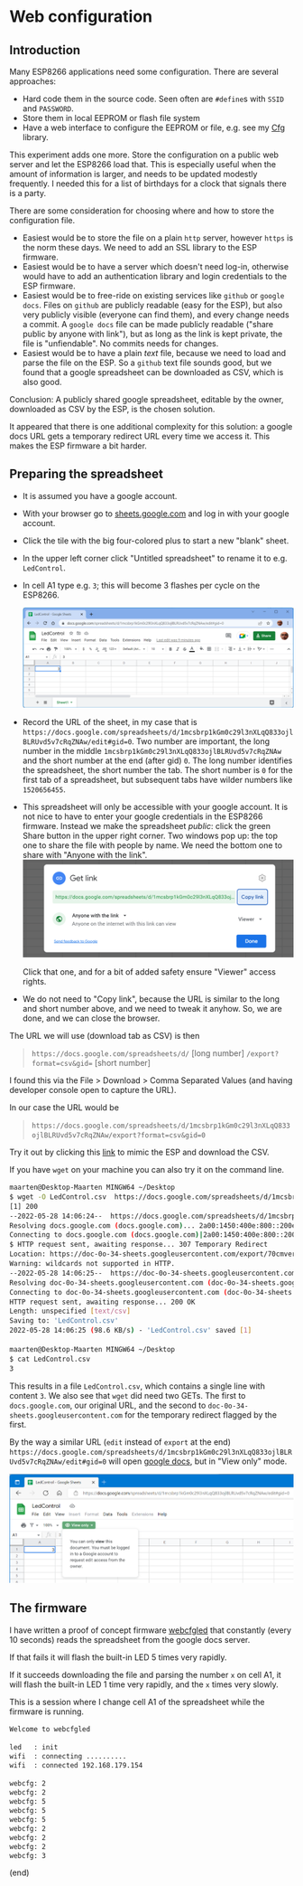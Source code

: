 # Web configuration

## Introduction

Many ESP8266 applications need some configuration.
There are several approaches:

- Hard code them in the source code. Seen often are `#define`s with `SSID` and `PASSWORD`.
- Store them in local EEPROM or flash file system
- Have a web interface to configure the EEPROM or file, e.g. see my [Cfg](https://github.com/maarten-pennings/cfg) library.

This experiment adds one more.
Store the configuration on a public web server and let the ESP8266 load that.
This is especially useful when the amount of information is larger, and needs to be updated modestly frequently.
I needed this for a list of birthdays for a clock that signals there is a party.

There are some consideration for choosing where and how to store the configuration file.

- Easiest would be to store the file on a plain `http` server, however `https` is the norm these days.
  We need to add an SSL library to the ESP firmware.
- Easiest would be to have a server which doesn't need log-in, 
  otherwise would have to add an authentication library and login credentials to the ESP firmware.
- Easiest would be to free-ride on existing services like `github` or `google docs`.
  Files on `github` are publicly readable (easy for the ESP), but also very publicly visible (everyone can find them), 
  and every change needs a commit. A `google docs` file can be made publicly readable 
  ("share public by anyone with link"), but as long as the link is kept private, the file is "unfiendable".
  No commits needs for changes.
- Easiest would be to have a plain _text_ file, because we need to load and parse the file on the ESP.
  So a `github` text file sounds good, but we found that a google spreadsheet can be downloaded as CSV, 
  which is also good.

Conclusion: A publicly shared google spreadsheet, editable by the owner, downloaded as CSV by the ESP, is the chosen solution.

It appeared that there is one additional complexity for this solution: 
a google docs URL gets a temporary redirect URL every time we access it. This makes the ESP firmware a bit harder.



## Preparing the spreadsheet

- It is assumed you have a google account.
- With your browser go to [sheets.google.com](https://docs.google.com/spreadsheets) and log in with your google account.
- Click the tile with the big four-colored plus to start a new "blank" sheet.
- In the upper left corner click "Untitled spreadsheet" to rename it to e.g. `LedControl`.
- In cell A1 type e.g. `3`; this will become 3 flashes per cycle on the ESP8266.

  ![LedControl spreadshet](ledcontrol.png)
  
- Record the URL of the sheet, in my case that is
  `https://docs.google.com/spreadsheets/d/1mcsbrp1kGm0c29l3nXLqQ833ojlBLRUvd5v7cRqZNAw/edit#gid=0`.
  Two number are important, the long number in the middle `1mcsbrp1kGm0c29l3nXLqQ833ojlBLRUvd5v7cRqZNAw` and the 
  short number at the end (after gid) `0`. The long number identifies the spreadsheet, the short number the tab.
  The short number is `0` for the first tab of a spreadsheet, but subsequent tabs have wilder numbers like `1520656455`.
- This spreadsheet will only be accessible with your google account.
  It is not nice to have to enter your google credentials in the ESP8266 firmware.
  Instead we make the spreadsheet _public_: click the green Share button in the upper right corner.
  Two windows pop up: the top one to share the file with people by name. 
  We need the bottom one to share with "Anyone with the link".
  ![Share spreadsheet](share-anyone-viewer.png)
  
  Click that one, and for a bit of added safety ensure "Viewer" access rights.
- We do not need to "Copy link", because the URL is similar to the long and short number above, and we need to tweak it anyhow.
  So, we are done, and we can close the browser.

The URL we will use (download tab as CSV) is then

> `https://docs.google.com/spreadsheets/d/` [long number] `/export?format=csv&gid=` [short number]

I found this via the File > Download > Comma Separated Values (and having developer console open to capture the URL).

In our case the URL would be

> `https://docs.google.com/spreadsheets/d/1mcsbrp1kGm0c29l3nXLqQ833ojlBLRUvd5v7cRqZNAw/export?format=csv&gid=0`

Try it out by clicking this [link](https://docs.google.com/spreadsheets/d/1mcsbrp1kGm0c29l3nXLqQ833ojlBLRUvd5v7cRqZNAw/export?format=csv&gid=0) 
to mimic the ESP and download the CSV. 

If you have `wget` on your machine you can also try it on the command line.

```bash
maarten@Desktop-Maarten MINGW64 ~/Desktop
$ wget -O LedControl.csv  https://docs.google.com/spreadsheets/d/1mcsbrp1kGm0c29l3nXLqQ833ojlBLRUvd5v7cRqZNAw/export?format=csv&gid=0
[1] 200
--2022-05-28 14:06:24--  https://docs.google.com/spreadsheets/d/1mcsbrp1kGm0c29l3nXLqQ833ojlBLRUvd5v7cRqZNAw/export?format=csv
Resolving docs.google.com (docs.google.com)... 2a00:1450:400e:800::200e, 216.58.214.14
Connecting to docs.google.com (docs.google.com)|2a00:1450:400e:800::200e|:443... connected.
$ HTTP request sent, awaiting response... 307 Temporary Redirect
Location: https://doc-0o-34-sheets.googleusercontent.com/export/70cmver1f290kjsnpar5ku2h9g/gfce54o8cnspr5j501hoatcpmc/1653739585000/100551271971078898148/*/1mcsbrp1kGm0c29l3nXLqQ833ojlBLRUvd5v7cRqZNAw?format=csv [following]
Warning: wildcards not supported in HTTP.
--2022-05-28 14:06:25--  https://doc-0o-34-sheets.googleusercontent.com/export/70cmver1f290kjsnpar5ku2h9g/gfce54o8cnspr5j501hoatcpmc/1653739585000/100551271971078898148/*/1mcsbrp1kGm0c29l3nXLqQ833ojlBLRUvd5v7cRqZNAw?format=csv
Resolving doc-0o-34-sheets.googleusercontent.com (doc-0o-34-sheets.googleusercontent.com)... 2a00:1450:400e:80f::2001, 142.251.39.97
Connecting to doc-0o-34-sheets.googleusercontent.com (doc-0o-34-sheets.googleusercontent.com)|2a00:1450:400e:80f::2001|:443... connected.
HTTP request sent, awaiting response... 200 OK
Length: unspecified [text/csv]
Saving to: 'LedControl.csv'
2022-05-28 14:06:25 (98.6 KB/s) - 'LedControl.csv' saved [1]

maarten@Desktop-Maarten MINGW64 ~/Desktop
$ cat LedControl.csv
3
```

This results in a file `LedControl.csv`, which contains a single line with content `3`.
We also see that `wget` did need two GETs. The first to `docs.google.com`, our original URL, 
and the second to `doc-0o-34-sheets.googleusercontent.com` for the temporary redirect flagged by the first.


By the way a similar URL (`edit` instead of `export` at the end) `https://docs.google.com/spreadsheets/d/1mcsbrp1kGm0c29l3nXLqQ833ojlBLRUvd5v7cRqZNAw/edit#gid=0`
will open [google docs](https://docs.google.com/spreadsheets/d/1mcsbrp1kGm0c29l3nXLqQ833ojlBLRUvd5v7cRqZNAw/edit#gid=0), 
but in "View only" mode.

![View only](view-only.png)


## The firmware

I have written a proof of concept firmware [webcfgled](webcfgled) that constantly 
(every 10 seconds) reads the spreadsheet from the google docs server.

If that fails it will flash the built-in LED 5 times very rapidly.

If it succeeds downloading the file and parsing the number `x` on cell A1, 
it will flash the built-in LED 1 time very rapidly, and the `x` times very slowly.

This is a session where I change cell A1 of the spreadsheet while the firmware is running.

```text
Welcome to webcfgled

led   : init
wifi  : connecting ..........
wifi  : connected 192.168.179.154

webcfg: 2
webcfg: 2
webcfg: 5
webcfg: 5
webcfg: 5
webcfg: 2
webcfg: 2
webcfg: 2
webcfg: 3
```

(end)

